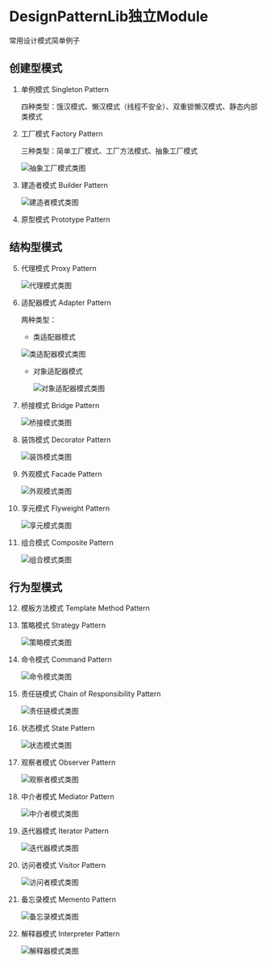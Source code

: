 # DesignPatternLib独立Module
 常用设计模式简单例子   
## 创建型模式
1. 单例模式 Singleton Pattern    

   四种类型：饿汉模式、懒汉模式（线程不安全）、双重锁懒汉模式、静态内部类模式

2. 工厂模式 Factory Pattern    

   三种类型：简单工厂模式、工厂方法模式、抽象工厂模式

   ![抽象工厂模式类图](E:\Code\MyStudyApp\DesignPatternlib\README.assets\factory.png)

3. 建造者模式 Builder Pattern  

   ![建造者模式类图](E:\Code\MyStudyApp\DesignPatternlib\README.assets\builder.png)

4. 原型模式 Prototype Pattern

   
## 结构型模式
5. 代理模式 Proxy Pattern  

   ![代理模式类图](E:\Code\MyStudyApp\DesignPatternlib\README.assets\proxy.png)

6. 适配器模式 Adapter Pattern    

   两种类型：  

   - 类适配器模式  

   ![类适配器模式类图](E:\Code\MyStudyApp\DesignPatternlib\README.assets\class_adapter.png)

   - 对象适配器模式

     ![对象适配器模式类图](E:\Code\MyStudyApp\DesignPatternlib\README.assets\object_adapter.png)

7. 桥接模式 Bridge Pattern   

   ![桥接模式类图](E:\Code\MyStudyApp\DesignPatternlib\README.assets\bridge.png)

8. 装饰模式 Decorator Pattern

   ![装饰模式类图](E:\Code\MyStudyApp\DesignPatternlib\README.assets\decorator.png)

9. 外观模式 Facade Pattern

   ![外观模式类图](E:\Code\MyStudyApp\DesignPatternlib\README.assets\facade.png)

10. 享元模式 Flyweight Pattern

    ![享元模式类图](E:\Code\MyStudyApp\DesignPatternlib\README.assets\flyweight.png)

11. 组合模式 Composite Pattern

    ![组合模式类图](E:\Code\MyStudyApp\DesignPatternlib\README.assets\composite.png)
## 行为型模式
12. 模板方法模式 Template Method Pattern

13. 策略模式 Strategy Pattern

    ![策略模式类图](E:\Code\MyStudyApp\DesignPatternlib\README.assets\strategy.png)

14. 命令模式 Command Pattern  

    ![命令模式类图](E:\Code\MyStudyApp\DesignPatternlib\README.assets\command.png)

15. 责任链模式 Chain of Responsibility Pattern

    ![责任链模式类图](E:\Code\MyStudyApp\DesignPatternlib\README.assets\responsibility_chain.png)

16. 状态模式 State Pattern

    ![状态模式类图](E:\Code\MyStudyApp\DesignPatternlib\README.assets\state.png)

17. 观察者模式 Observer Pattern

    ![观察者模式类图](E:\Code\MyStudyApp\DesignPatternlib\README.assets\observer.png)

18. 中介者模式 Mediator Pattern

    ![中介者模式类图](E:\Code\MyStudyApp\DesignPatternlib\README.assets\mediator.png)

19. 迭代器模式 Iterator Pattern

    ![迭代器模式类图](E:\Code\MyStudyApp\DesignPatternlib\README.assets\iterator.png)

20. 访问者模式 Visitor Pattern

    ![访问者模式类图](E:\Code\MyStudyApp\DesignPatternlib\README.assets\visitor.png)

21. 备忘录模式 Memento Pattern

    ![备忘录模式类图](E:\Code\MyStudyApp\DesignPatternlib\README.assets\memento.png)

22. 解释器模式 Interpreter Pattern

    ![解释器模式类图](E:\Code\MyStudyApp\DesignPatternlib\README.assets\interpret.png)

 